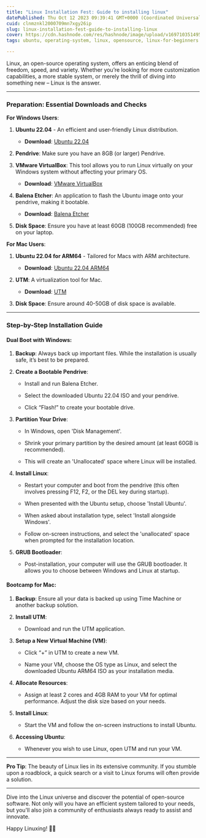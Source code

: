 ```yaml
---
title: "Linux Installation Fest: Guide to installing linux"
datePublished: Thu Oct 12 2023 09:39:41 GMT+0000 (Coordinated Universal Time)
cuid: clnmznkl2000709mn7xgy26ip
slug: linux-installation-fest-guide-to-installing-linux
cover: https://cdn.hashnode.com/res/hashnode/image/upload/v1697103514955/7f55650d-99d8-4595-ba4b-2ec5f2d03c20.jpeg
tags: ubuntu, operating-system, linux, opensource, linux-for-beginners

---
```


Linux, an open-source operating system, offers an enticing blend of freedom, speed, and variety. Whether you’re looking for more customization capabilities, a more stable system, or merely the thrill of diving into something new – Linux is the answer.

---

### **Preparation: Essential Downloads and Checks**

**For Windows Users**:

1. **Ubuntu 22.04** - An efficient and user-friendly Linux distribution.
    
    * **Download**: [Ubuntu 22.04](https://ubuntu.com/download/desktop/thank-you?version=22.04.3&architecture=amd64)
        
2. **Pendrive**: Make sure you have an 8GB (or larger) Pendrive.
    
3. **VMware VirtualBox**: This tool allows you to run Linux virtually on your Windows system without affecting your primary OS.
    
    * **Download**: [VMware VirtualBox](https://download.virtualbox.org/virtualbox/7.0.10/VirtualBox-7.0.10-158379-Win.exe)
        
4. **Balena Etcher**: An application to flash the Ubuntu image onto your pendrive, making it bootable.
    
    * **Download**: [Balena Etcher](https://github.com/balena-io/etcher/releases/download/v1.18.11/balenaEtcher-Setup-1.18.11.exe)
        
5. **Disk Space**: Ensure you have at least 60GB (100GB recommended) free on your laptop.
    

**For Mac Users**:

1. **Ubuntu 22.04 for ARM64** - Tailored for Macs with ARM architecture.
    
    * **Download**: [Ubuntu 22.04 ARM64](https://cdimage.ubuntu.com/releases/22.04/release/ubuntu-22.04.3-live-server-arm64.iso)
        
2. **UTM**: A virtualization tool for Mac.
    
    * **Download**: [UTM](https://github.com/utmapp/UTM/releases/latest/download/UTM.dmg)
        
3. **Disk Space**: Ensure around 40-50GB of disk space is available.
    

---

### **Step-by-Step Installation Guide**

#### **Dual Boot with Windows**:

1. **Backup**: Always back up important files. While the installation is usually safe, it’s best to be prepared.
    
2. **Create a Bootable Pendrive**:
    
    * Install and run Balena Etcher.
        
    * Select the downloaded Ubuntu 22.04 ISO and your pendrive.
        
    * Click “Flash!” to create your bootable drive.
        
3. **Partition Your Drive**:
    
    * In Windows, open 'Disk Management'.
        
    * Shrink your primary partition by the desired amount (at least 60GB is recommended).
        
    * This will create an 'Unallocated' space where Linux will be installed.
        
4. **Install Linux**:
    
    * Restart your computer and boot from the pendrive (this often involves pressing F12, F2, or the DEL key during startup).
        
    * When presented with the Ubuntu setup, choose 'Install Ubuntu'.
        
    * When asked about installation type, select 'Install alongside Windows'.
        
    * Follow on-screen instructions, and select the 'unallocated' space when prompted for the installation location.
        
5. **GRUB Bootloader**:
    
    * Post-installation, your computer will use the GRUB bootloader. It allows you to choose between Windows and Linux at startup.
        

#### **Bootcamp for Mac**:

1. **Backup**: Ensure all your data is backed up using Time Machine or another backup solution.
    
2. **Install UTM**:
    
    * Download and run the UTM application.
        
3. **Setup a New Virtual Machine (VM)**:
    
    * Click “+” in UTM to create a new VM.
        
    * Name your VM, choose the OS type as Linux, and select the downloaded Ubuntu ARM64 ISO as your installation media.
        
4. **Allocate Resources**:
    
    * Assign at least 2 cores and 4GB RAM to your VM for optimal performance. Adjust the disk size based on your needs.
        
5. **Install Linux**:
    
    * Start the VM and follow the on-screen instructions to install Ubuntu.
        
6. **Accessing Ubuntu**:
    
    * Whenever you wish to use Linux, open UTM and run your VM.
        

---

**Pro Tip**: The beauty of Linux lies in its extensive community. If you stumble upon a roadblock, a quick search or a visit to Linux forums will often provide a solution.

---

Dive into the Linux universe and discover the potential of open-source software. Not only will you have an efficient system tailored to your needs, but you'll also join a community of enthusiasts always ready to assist and innovate.

Happy Linuxing! 🐧🚀